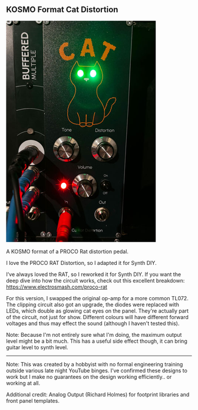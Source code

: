 ## KOSMO Format Cat Distortion 

![](/IMG/Cat.jpg)

A KOSMO format of a PROCO Rat distortion pedal.

I love the PROCO RAT Distortion, so I adapted it for Synth DIY.

I’ve always loved the RAT, so I reworked it for Synth DIY. If you want the deep dive into how the circuit works, check out this excellent breakdown:
https://www.electrosmash.com/proco-rat

For this version, I swapped the original op-amp for a more common TL072. The clipping circuit also got an upgrade, the diodes were replaced with LEDs, which double as glowing cat eyes on the panel. They're actually part of the circuit, not just for show. Different colours will have different forward voltages and thus may effect the sound (although I haven't tested this).

Note: Because I'm not entirely sure what I'm doing, the maximum output level might be a bit much. This has a useful side effect though, it can bring guitar level to synth level.

---
Note: This was created by a hobbyist with no formal engineering training outside various late night YouTube binges. 
I’ve confirmed these designs to work but I make no guarantees on the design working efficiently.. or working at all.

Additional credit: Analog Output (Richard Holmes) for footprint libraries and front panel templates.
